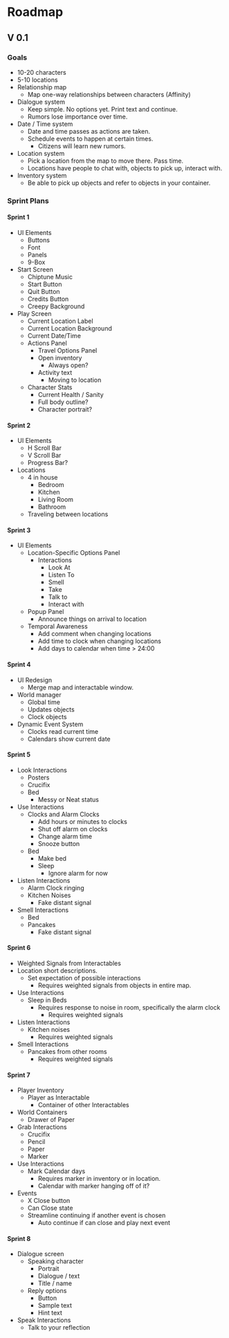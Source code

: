# Roadmap
## V 0.1

### Goals
* 10-20 characters
* 5-10 locations
* Relationship map
    * Map one-way relationships between characters (Affinity)
* Dialogue system
    * Keep simple. No options yet. Print text and continue.
    * Rumors lose importance over time.
* Date / Time system
    * Date and time passes as actions are taken.
    * Schedule events to happen at certain times.
        * Citizens will learn new rumors.
* Location system
    * Pick a location from the map to move there. Pass time.
    * Locations have people to chat with, objects to pick up, interact with.
* Inventory system
    * Be able to pick up objects and refer to objects in your container.



### Sprint Plans
#### Sprint 1
* UI Elements
    * Buttons
    * Font
    * Panels
    * 9-Box
* Start Screen
    * Chiptune Music
    * Start Button
    * Quit Button
    * Credits Button
    * Creepy Background
* Play Screen
    * Current Location Label
    * Current Location Background
    * Current Date/Time
    * Actions Panel
        * Travel Options Panel
        * Open inventory
            * Always open?
        * Activity text
            * Moving to location
    * Character Stats
        * Current Health / Sanity
        * Full body outline?
        * Character portrait?
        

#### Sprint 2
* UI Elements
    * H Scroll Bar
    * V Scroll Bar
    * Progress Bar? 
* Locations
    * 4 in house
        * Bedroom
        * Kitchen
        * Living Room
        * Bathroom
    * Traveling between locations
    
#### Sprint 3
* UI Elements
    * Location-Specific Options Panel
        * Interactions
            * Look At
            * Listen To
            * Smell
            * Take
            * Talk to
            * Interact with
    * Popup Panel
        * Announce things on arrival to location
    * Temporal Awareness
        * Add comment when changing locations
        * Add time to clock when changing locations
        * Add days to calendar when time > 24:00
    
#### Sprint 4
* UI Redesign
    * Merge map and interactable window.
* World manager
    * Global time
    * Updates objects
    * Clock objects
* Dynamic Event System
    * Clocks read current time
    * Calendars show current date

#### Sprint 5
* Look Interactions
    * Posters
    * Crucifix
    * Bed
        * Messy or Neat status
* Use Interactions
    * Clocks and Alarm Clocks
        * Add hours or minutes to clocks
        * Shut off alarm on clocks
        * Change alarm time
        * Snooze button
    * Bed
        * Make bed
        * Sleep
            * Ignore alarm for now
* Listen Interactions
    * Alarm Clock ringing
    * Kitchen Noises
        * Fake distant signal
* Smell Interactions
    * Bed
    * Pancakes
        * Fake distant signal

#### Sprint 6
* Weighted Signals from Interactables
* Location short descriptions.
    * Set expectation of possible interactions
        * Requires weighted signals from objects in entire map.
* Use Interactions
    * Sleep in Beds
        * Requires response to noise in room, specifically the alarm clock
            * Requires weighted signals
* Listen Interactions
    * Kitchen noises
        * Requires weighted signals
* Smell Interactions
    * Pancakes from other rooms
        * Requires weighted signals


#### Sprint 7
* Player Inventory
    * Player as Interactable
        * Container of other Interactables
* World Containers
    * Drawer of Paper
* Grab Interactions
    * Crucifix
    * Pencil
    * Paper
    * Marker
* Use Interactions
    * Mark Calendar days
        * Requires marker in inventory or in location.
        * Calendar with marker hanging off of it?
* Events
    * X Close button
    * Can Close state
    * Streamline continuing if another event is chosen
        * Auto continue if can close and play next event

#### Sprint 8
* Dialogue screen
    * Speaking character
        * Portrait
        * Dialogue / text
        * Title / name
    * Reply options
        * Button
        * Sample text
        * Hint text
* Speak Interactions
    * Talk to your reflection